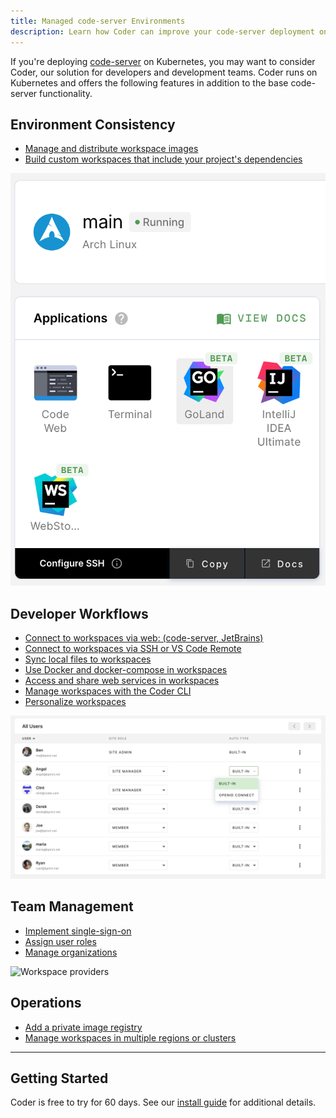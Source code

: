 ```yaml
---
title: Managed code-server Environments
description: Learn how Coder can improve your code-server deployment on Kubernetes.
---
```


If you're deploying [code-server](https://github.com/cdr/code-server) on
Kubernetes, you may want to consider Coder, our solution for developers and
development teams. Coder runs on Kubernetes
and offers the following features in addition to the base
code-server functionality.

## Environment Consistency

- [Manage and distribute workspace images](https://coder.com/docs/images)
- [Build custom workspaces that include your project's dependencies](https://coder.com/docs/images/structure)

![Coder Dashboard](../assets/jetbrains-launcher-icons.png)

## Developer Workflows

- [Connect to workspaces via web: (code-server, JetBrains)](https://coder.com/docs/environments/editors#jetbrains-ides-in-the-browser)
- [Connect to workspaces via SSH or VS Code Remote](https://coder.com/docs/environments/ssh)
- [Sync local files to workspaces](https://coder.com/docs/cli/file-sync)
- [Use Docker and docker-compose in workspaces](https://coder.com/docs/environments/cvms)
- [Access and share web services in workspaces](https://coder.com/docs/environments/devurls)
- [Manage workspaces with the Coder CLI](https://coder.com/docs/cli)
- [Personalize workspaces](https://coder.com/docs/environments/personalization)

![User management icon](../assets/manage-users.png)

## Team Management

- [Implement single-sign-on](https://coder.com/docs/admin/access-control#openid-connect)
- [Assign user roles](https://coder.com/docs/admin/access-control/user-roles)
- [Manage organizations](https://coder.com/docs/admin/access-control/organizations)

![Workspace providers](../assets/workspace-providers-admin.png)

## Operations

- [Add a private image registry](https://coder.com/docs/admin/registries)
- [Manage workspaces in multiple regions or clusters](https://coder.com/docs/admin/environment-management/workspace-providers)

<hr />

## Getting Started

Coder is free to try for 60 days. See our [install
guide](https://coder.com/docs/setup) for additional details.
